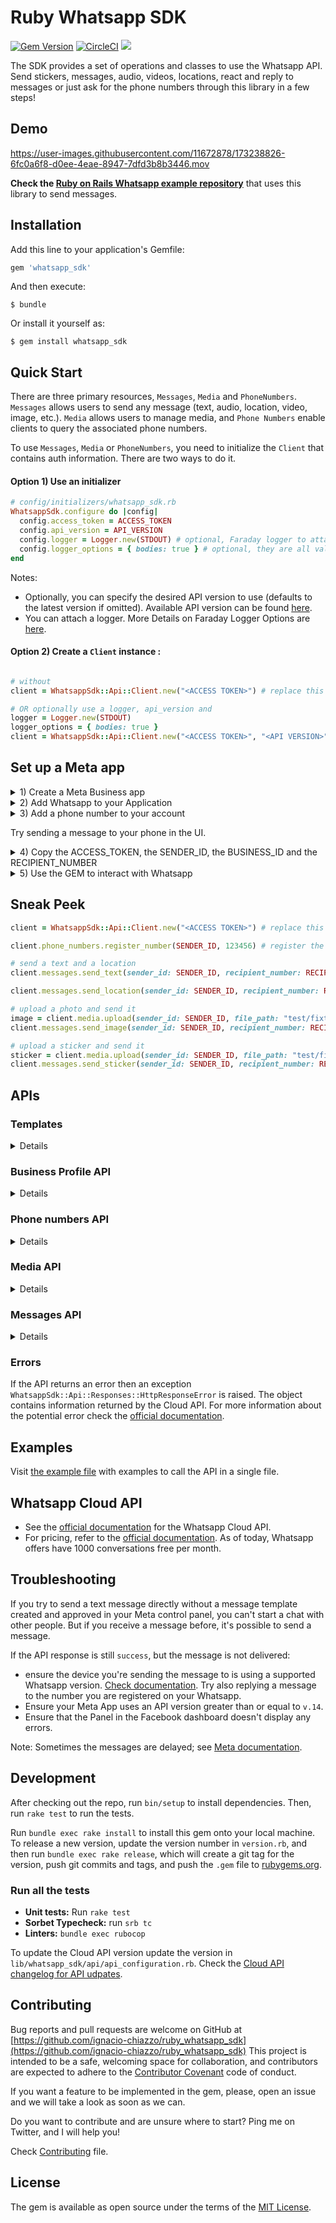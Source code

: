 # Ruby Whatsapp SDK

[![Gem Version](https://badge.fury.io/rb/whatsapp_sdk.svg)](https://badge.fury.io/rb/whatsapp_sdk)
[![CircleCI](https://circleci.com/gh/circleci/circleci-docs.svg?style=svg)](https://circleci.com/gh/ignacio-chiazzo/ruby_whatsapp_sdk)
<a href="https://codeclimate.com/github/ignacio-chiazzo/ruby_whatsapp_sdk/maintainability"><img src="https://api.codeclimate.com/v1/badges/169cce95450272e4ad7d/maintainability" /></a>

The SDK provides a set of operations and classes to use the Whatsapp API.
Send stickers, messages, audio, videos, locations, react and reply to messages or just ask for the phone numbers through this library in a few steps!

## Demo

https://user-images.githubusercontent.com/11672878/173238826-6fc0a6f8-d0ee-4eae-8947-7dfd3b8b3446.mov

**Check the [Ruby on Rails Whatsapp example repository](https://github.com/ignacio-chiazzo/ruby_on_rails_whatsapp_example)** that uses this library to send messages.

## Installation

Add this line to your application's Gemfile:

```ruby
gem 'whatsapp_sdk'
```

And then execute:

    $ bundle

Or install it yourself as:

    $ gem install whatsapp_sdk

## Quick Start

There are three primary resources, `Messages`, `Media` and `PhoneNumbers`. `Messages` allows users to send any message (text, audio, location, video, image, etc.). `Media` allows users to manage media, and `Phone Numbers` enable clients to query the associated phone numbers.

To use `Messages`, `Media` or `PhoneNumbers`, you need to initialize the `Client` that contains auth information. There are two ways to do it.

#### Option 1) Use an initializer

```ruby
# config/initializers/whatsapp_sdk.rb
WhatsappSdk.configure do |config|
  config.access_token = ACCESS_TOKEN
  config.api_version = API_VERSION
  config.logger = Logger.new(STDOUT) # optional, Faraday logger to attach
  config.logger_options = { bodies: true } # optional, they are all valid logger_options for Faraday
end
```

Notes:
- Optionally, you can specify the desired API version to use (defaults to the latest version if omitted).
Available API version can be found [here](https://developers.facebook.com/docs/graph-api/changelog/versions).
- You can attach a logger. More Details on Faraday Logger Options are [here](https://lostisland.github.io/faraday/#/middleware/included/logging?id=logging).


#### Option 2) Create a `Client` instance :

```ruby

# without
client = WhatsappSdk::Api::Client.new("<ACCESS TOKEN>") # replace this with a valid access token

# OR optionally use a logger, api_version and
logger = Logger.new(STDOUT)
logger_options = { bodies: true }
client = WhatsappSdk::Api::Client.new("<ACCESS TOKEN>", "<API VERSION>", logger, logger_options)
```

## Set up a Meta app

<details><summary>1) Create a Meta Business app </summary>
<img width="1063" alt="Screen Shot 2022-09-05 at 11 03 47 AM" src="https://user-images.githubusercontent.com/11672878/188477795-4745a71a-a4b5-41e2-bef1-e41d3060e02b.png">
</details>

<details><summary>2) Add Whatsapp to your Application</summary>
<img width="1087" alt="Screen Shot 2022-09-05 at 11 05 43 AM" src="https://user-images.githubusercontent.com/11672878/188478100-98b3bf0a-fec7-4ea1-a492-aeb90a6b06bd.png">
</details>

<details><summary>3) Add a phone number to your account</summary>
<img width="972" alt="Screen Shot 2022-09-05 at 11 09 22 AM" src="https://user-images.githubusercontent.com/11672878/188478741-8a6105e8-2776-4493-bba9-05a62082a5aa.png">
</details>

Try sending a message to your phone in the UI.

<details><summary>4) Copy the ACCESS_TOKEN, the SENDER_ID, the BUSINESS_ID and the RECIPIENT_NUMBER</summary>
<img width="1010" alt="Screen Shot 2022-09-05 at 11 13 24 AM" src="https://user-images.githubusercontent.com/11672878/188480634-369f8de1-b851-4735-86de-f49e96f78d8c.png">
</details>

</details>

<details><summary>5) Use the GEM to interact with Whatsapp</summary>

Example:

1. Install the gem by running `gem install whatsapp_sdk` in the gem.
2. Open the irb terminal by running `irb`
3. `require "whatsapp_sdk"`
4. Set up the `ACCESS_TOKEN`, the `SENDER_ID`, the `BUSINESS_ID` and the `RECIPIENT_NUMBER` in variables.

```ruby
ACCESS_TOKEN = "EAAZAvvr0DZBs0BABRLF8zohP5Epc6pyNu"
BUSINESS_ID = 1213141516171819
SENDER_ID = 1234567891011
RECIPIENT_NUMBER = 12398765432
```

5. Configure the Client by running

```ruby
WhatsappSdk.configure do |config|
  config.access_token = ACCESS_TOKEN
end
```

6. Try the Phone Numbers API or Messages API

Phone Numbers API

```ruby
registered_number = client.phone_numbers.registered_number(SENDER_ID)
```

Messages API

```ruby
message_sent = client.messages.send_text(sender_id: SENDER_ID, recipient_number: RECIPIENT_NUMBER,
                                      message: "Hey there! it's Whatsapp Ruby SDK")
```

Check the [example.rb file](https://github.com/ignacio-chiazzo/ruby_whatsapp_sdk/blob/main/example.rb) for more examples.

</details>

## Sneak Peek

```ruby
client = WhatsappSdk::Api::Client.new("<ACCESS TOKEN>") # replace this with a valid access token

client.phone_numbers.register_number(SENDER_ID, 123456) # register the phone number to uplaod media and send message from.

# send a text and a location
client.messages.send_text(sender_id: SENDER_ID, recipient_number: RECIPIENT_NUMBER,message: "Hey there! it's Whatsapp Ruby SDK")

client.messages.send_location(sender_id: SENDER_ID, recipient_number: RECIPIENT_NUMBER, longitude: -75.6898604, latitude: 45.4192206, name: "Ignacio", address: "My house")

# upload a photo and send it
image = client.media.upload(sender_id: SENDER_ID, file_path: "test/fixtures/assets/whatsapp.png", type: "image/png")image = client.media.get(media_id: uploaded_media.id)
client.messages.send_image(sender_id: SENDER_ID, recipient_number: RECIPIENT_NUMBER, image_id: image.id)

# upload a sticker and send it
sticker = client.media.upload(sender_id: SENDER_ID, file_path: "test/fixtures/assets/sticker.webp", type: "image/webp")
client.messages.send_sticker(sender_id: SENDER_ID, recipient_number: RECIPIENT_NUMBER, sticker_id: sticker.id)
```

## APIs

### Templates

<details>

```ruby
# Get list of templates
client.templates.list(business_id: BUSINESS_ID)

# Get Message Template Namespace
# The message template namespace is required to send messages using the message templates.
client.templates.get_message_template_namespace(business_id: BUSINESS_ID)

# Create a template
client.templates.create(
  business_id: BUSINESS_ID, name: "seasonal_promotion", language: "en_US", category: "MARKETING",
  components_json: components_json, allow_category_change: true
)

# Delete a template
client.templates.delete(business_id: BUSINESS_ID, name: "my_name") # delete by name
```
</details>

### Business Profile API

<details>

```ruby
# Get the details of your business
client.business_profiles.get(phone_number_id)

# Update the details of your business
client.business_profiles.update(phone_number_id: SENDER_ID, params: { about: "A very cool business" } )
```
</details>

### Phone numbers API

<details>

```ruby
# Get the list of phone numbers registered
client.phone_numbers.list(business_id)

# Get the a phone number by id
client.phone_numbers.get(phone_number_id)

# Register a phone number
client.phone_numbers.register_number(phone_number_id, pin)

# Deregister a phone number
client.phone_numbers.deregister_number(phone_number_id)
```

</details>

### Media API

<details>

```ruby
# Upload a media
client.media.upload(sender_id: SENDER_ID, file_path: "tmp/whatsapp.png", type: "image/png")

# Get a media
media = client.media.get(media_id: MEDIA_ID)

# Download media
client.media.download(url: MEDIA_URL, file_path: 'tmp/downloaded_whatsapp.png', media_type: "image/png")

# Delete a media
client.media.delete(media_id: MEDIA_ID)
```
</details>

### Messages API

<details>

```ruby
# Send a text message
client.messages.send_text(sender_id: 1234, recipient_number: 112345678, message: "hola")

# Read a message
client.messages.read_message(sender_id: 1234, message_id: "wamid.HBgLMTM0M12345678910=")

# Note: To get the `message_id` you can set up [Webhooks](https://developers.facebook.com/docs/whatsapp/cloud-api/webhooks/components) that will listen and fire an event when a message is received.

# Send a reaction to message
#   To send a reaction to a message, you need to obtain the message id and look for the emoji's unicode you want to use.
client.messages.send_reaction(sender_id: 123_123, recipient_number: 56_789, message_id: "12345", emoji: "\u{1f550}")
client.messages.send_reaction(sender_id: 123_123, recipient_number: 56_789, message_id: "12345", emoji: "⛄️")

# Reply to a message
# To reply to a message, just include the id of the message in the `client.messages` methods. For example, to reply to a text message include the following:
client.messages.send_text(sender_id: 123_123, recipient_number: 56_789, message: "I'm a reply", message_id: "wamid.1234")

# Send a location message
client.messages.send_location(
  sender_id: 123123, recipient_number: 56789,
  longitude: 45.4215, latitude: 75.6972, name: "nacho", address: "141 cooper street"
)

# Send an image message
#  It uses a link or an image_id.
#  with a link
client.messages.send_image(sender_id: 123123, recipient_number: 56789, link: "image_link", caption: "Ignacio Chiazzo Profile")

# with an image id
client.messages.send_image(sender_id: 123123, recipient_number: 56789, image_id: "1234", caption: "Ignacio Chiazzo Profile")


# Send an audio message
# It uses a link or an audio_id.
# with a link
client.messages.send_audio(sender_id: 123123, recipient_number: 56789, link: "audio_link")

# with an audio id
client.messages.send_audio(sender_id: 123123, recipient_number: 56789, audio_id: "1234")

# Send a document message
# It uses a link or a document_id.
# with a link
client.messages.send_document(sender_id: 123123, recipient_number: 56789, link: "document_link", caption: "Ignacio Chiazzo")

# with a document id
client.messages.send_document(sender_id: 123123, recipient_number: 56789, document_id: "1234", caption: "Ignacio Chiazzo")
# Note, you can specify the filename via argument [`filename`](https://developers.facebook.com/docs/whatsapp/cloud-api/reference/messages).

# Send a sticker message
#  It could use a link or a sticker_id.
#  with a link
client.messages.send_sticker(sender_id: 123123, recipient_number: 56789, link: "link")

# with a sticker_id
client.messages.send_sticker(sender_id: 123123, recipient_number: 56789, sticker_id: "1234")

# Send contacts message
# To send a contact, you need to create a Contact instance object that contain objects embedded like `addresses`, `birthday`, `emails`, `name`, `org`. See this [guide](/test/contact_helper.rb) to learn how to create contacts objects.
client.messages.send_contacts(sender_id: 123123, recipient_number: 56789, contacts: [create_contact(params)])

# Alternatively, you could pass a plain json like this:
client.messages.send_contacts(sender_id: 123123, recipient_number: 56789, contacts_json: {...})

# Send a template message
# WhatsApp message templates are specific message formats that businesses use to send out notifications or customer care messages to people that have opted in to notifications. Messages can include appointment reminders, shipping information, issue resolution or payment updates.

# Before sending a message template, you need to create one. visit the [Official API Documentation](https://developers.facebook.com/docs/whatsapp/cloud-api/guides/send-message-templates)
```

<details> <summary>Component's example</summary>

```ruby
currency = WhatsappSdk::Resource::Currency.new(code: "USD", amount: 1000, fallback_value: "1000")
date_time = WhatsappSdk::Resource::DateTime.new(fallback_value: "2020-01-01T00:00:00Z")
media_component = WhatsappSdk::Resource::MediaComponent.new(type: "image", link: "http(s)://URL")
location = WhatsappSdk::Resource::Location.new(
  latitude: 25.779510, longitude: -80.338631, name: "miami store", address: "820 nw 87th ave, miami, fl"
)

parameter_image = WhatsappSdk::Resource::ParameterObject.new(type: "image", image: media_component)
parameter_text = WhatsappSdk::Resource::ParameterObject.new(type: "text", text: "TEXT_STRING")
parameter_currency = WhatsappSdk::Resource::ParameterObject.new(type: "currency", currency: currency)
parameter_date_time = WhatsappSdk::Resource::ParameterObject.new(type: "date_time", date_time: date_time)
parameter_location = WhatsappSdk::Resource::ParameterObject.new(type: "location", location: location)

header_component = WhatsappSdk::Resource::Component.new(type: "header", parameters: [parameter_image])

body_component = WhatsappSdk::Resource::Component.new(
  type: "body",
  parameters: [parameter_text, parameter_currency, parameter_date_time]
)

button_component1 = WhatsappSdk::Resource::Component.new(
  type: "button",
  index: 0,
  sub_type: "quick_reply",
  parameters: [
    WhatsappSdk::Resource::ButtonParameter.new(type: "payload", payload: "PAYLOAD")
  ]
)

button_component2 = WhatsappSdk::Resource::Component.new(
  type: "button",
  index: 1,
  sub_type: "quick_reply",
  parameters: [
    WhatsappSdk::Resource::ButtonParameter.new(type: "payload", payload: "PAYLOAD")
  ]
)

location_component = WhatsappSdk::Resource::Component.new(type: "header", parameters: [parameter_location])
client.messages.send_template(
  sender_id: 12_345, recipient_number: 12345678, name: "hello_world", language: "en_US", components: [...]
)
```

</details>

Alternatively, you could pass a plain json like this:

```ruby
client.messages.send_template(sender_id: 12_345, recipient_number: 12345678, name: "hello_world", language: "en_US", components_json: [{...}])
```

**Send interactive messages**
Visit the [Official API Documentation](https://developers.facebook.com/docs/whatsapp/cloud-api/guides/send-messages#interactive-messages)

<details>
<summary>List Message's example</summary>

```ruby
interactive_header = WhatsappSdk::Resource::InteractiveHeader.new(type: "text", text: "I am the header!")
interactive_body = WhatsappSdk::Resource::InteractiveBody.new(text: "I am the body!")
interactive_footer = WhatsappSdk::Resource::InteractiveFooter.new(text: "I am the footer!")
interactive_action = WhatsappSdk::Resource::InteractiveAction.new(type: "list_message")

interactive_action.button = "I am the button CTA"

interactive_section_1 = WhatsappSdk::Resource::InteractiveActionSection.new(title: "I am the section 1")
interactive_section_1_row_1 = WhatsappSdk::Resource::InteractiveActionSectionRow.new(
  title: "I am the row 1 title",
  id: "section_1_row_1",
  description: "I am the optional section 1 row 1 description"
)
interactive_section_1.add_row(interactive_section_1_row_1)
interactive_action.add_section(interactive_section_1)

interactive_list_messages = WhatsappSdk::Resource::Interactive.new(
  type: "list",
  header: interactive_header,
  body: interactive_body,
  footer: interactive_footer,
  action: interactive_action
)

client.messages.send_interactive_list_messages(
  sender_id: SENDER_ID, recipient_number: RECIPIENT_NUMBER,
  interactive: interactive_list_messages
)
```

</details>

Alternatively, you could pass a plain json like this:

```ruby
client.messages.send_interactive_list_messages(
  sender_id: 12_345, recipient_number: 1234567890
  interactive_json: {...}
)
```

<details>
<summary>Reply Button's example</summary>

```ruby
interactive_header = WhatsappSdk::Resource::InteractiveHeader.new(type: "text", text: "I am the header!")
interactive_body = WhatsappSdk::Resource::InteractiveBody.new(text: "I am the body!")
interactive_footer = WhatsappSdk::Resource::InteractiveFooter.new(text: "I am the footer!")

interactive_action = WhatsappSdk::Resource::InteractiveAction.new(type: "reply_button")
interactive_reply_button_1 = WhatsappSdk::Resource::InteractiveActionReplyButton.new(
  title: "I am the reply button 1",
  id: "button_1"
)
interactive_action.add_reply_button(interactive_reply_button_1)

interactive_reply_button_2 = WhatsappSdk::Resource::InteractiveActionReplyButton.new(
  title: "I am the reply button 2",
  id: "button_2"
)
interactive_action.add_reply_button(interactive_reply_button_2)

interactive_reply_buttons = WhatsappSdk::Resource::Interactive.new(
  type: "reply_button",
  header: interactive_header,
  body: interactive_body,
  footer: interactive_footer,
  action: interactive_action
)

client.messages.send_interactive_reply_buttons(
  sender_id: 12_345, recipient_number: 1234567890,
  interactive: interactive_reply_buttons
)
```

</details>

Alternative, you could pass a plain json like this:

```ruby
client.messages.send_interactive_reply_buttons(
  sender_id: 12_345, recipient_number: 1234567890
  interactive_json: {...}
)
```

</details>

### Errors

If the API returns an error then an exception `WhatsappSdk::Api::Responses::HttpResponseError` is raised. The  object contains information returned by the Cloud API. For more information about the potential error check the [official documentation](https://developers.facebook.com/docs/whatsapp/cloud-api/support/error-codes/).

## Examples

Visit [the example file](/example.rb) with examples to call the API in a single file.

## Whatsapp Cloud API

- See the [official documentation](https://developers.facebook.com/docs/whatsapp/cloud-api) for the Whatsapp Cloud API.
- For pricing, refer to the [official documentation](https://developers.facebook.com/docs/whatsapp/pricing/). As of today, Whatsapp offers have 1000 conversations free per month.

## Troubleshooting

If you try to send a text message directly without a message template created and approved in your Meta control panel, you can't start a chat with other people. But if you receive a message before, it's possible to send a message.

If the API response is still `success`, but the message is not delivered:
  - ensure the device you're sending the message to is using a supported Whatsapp version. [Check documentation](https://developers.facebook.com/docs/whatsapp/cloud-api/support/troubleshooting#message-not-delivered). Try also replying a message to the number you are registered on your Whatsapp.
- Ensure your Meta App uses an API version greater than or equal to `v.14`.
- Ensure that the Panel in the Facebook dashboard doesn't display any errors.

Note: Sometimes the messages are delayed; see [Meta documentation](https://developers.facebook.com/docs/whatsapp/on-premises/guides/send-message-performance#delays).

## Development

After checking out the repo, run `bin/setup` to install dependencies. Then, run `rake test` to run the tests.

Run `bundle exec rake install` to install this gem onto your local machine. To release a new version, update the version number in `version.rb`, and then run `bundle exec rake release`, which will create a git tag for the version, push git commits and tags, and push the `.gem` file to [rubygems.org](https://rubygems.org).

### Run all the tests

- **Unit tests:** Run `rake test`
- **Sorbet Typecheck:** run `srb tc`
- **Linters:** `bundle exec rubocop`

To update the Cloud API version update the version in `lib/whatsapp_sdk/api/api_configuration.rb`. Check the [Cloud API changelog for API udpates](https://developers.facebook.com/docs/whatsapp/business-platform/changelog#api-error-response-behavior).

## Contributing

Bug reports and pull requests are welcome on GitHub at [https://github.com/ignacio-chiazzo/ruby_whatsapp_sdk](https://github.com/ignacio-chiazzo/ruby_whatsapp_sdk) This project is intended to be a safe, welcoming space for collaboration, and contributors are expected to adhere to the [Contributor Covenant](http://contributor-covenant.org) code of conduct.

If you want a feature to be implemented in the gem, please, open an issue and we will take a look as soon as we can.

Do you want to contribute and are unsure where to start? Ping me on Twitter, and I will help you!

Check [Contributing](/CONTRIBUTING.MD) file.

## License

The gem is available as open source under the terms of the [MIT License](https://opensource.org/licenses/MIT).
